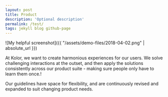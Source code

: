 ```yaml
---
layout: post
title: Product
description: 'Optional description'
permalink: /test/
tags: jekyll blog github-page
---
```


![My helpful screenshot]({{ "/assets/demo-files/2018-04-02.png" | absolute_url }})

At Kolor, we want to create harmonious experiences for our users. We solve challenging interactions at the outset, and then apply the solutions consistently across our product suite - making sure people only have to learn them once.!

Our guidelines have space for flexibility, and are continuously revised and expanded to suit changing product needs.
